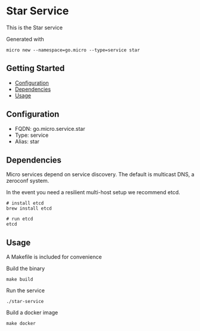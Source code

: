 # Star Service

This is the Star service

Generated with

```
micro new --namespace=go.micro --type=service star
```

## Getting Started

- [Configuration](#configuration)
- [Dependencies](#dependencies)
- [Usage](#usage)

## Configuration

- FQDN: go.micro.service.star
- Type: service
- Alias: star

## Dependencies

Micro services depend on service discovery. The default is multicast DNS, a zeroconf system.

In the event you need a resilient multi-host setup we recommend etcd.

```
# install etcd
brew install etcd

# run etcd
etcd
```

## Usage

A Makefile is included for convenience

Build the binary

```
make build
```

Run the service
```
./star-service
```

Build a docker image
```
make docker
```